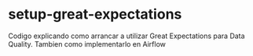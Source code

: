 # setup-great-expectations
Codigo explicando como arrancar a utilizar Great Expectations para Data Quality. Tambien como implementarlo en Airflow
